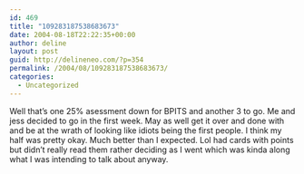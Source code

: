 ```yaml
---
id: 469
title: "109283187538683673"
date: 2004-08-18T22:22:35+00:00
author: deline
layout: post
guid: http://delineneo.com/?p=354
permalink: /2004/08/109283187538683673/
categories:
  - Uncategorized
---
```

Well that&#8217;s one 25% asessment down for BPITS and another 3 to go. Me and jess decided to go in the first week. May as well get it over and done with and be at the wrath of looking like idiots being the first people. I think my half was pretty okay. Much better than I expected. Lol had cards with points but didn&#8217;t really read them rather deciding as I went which was kinda along what I was intending to talk about anyway.